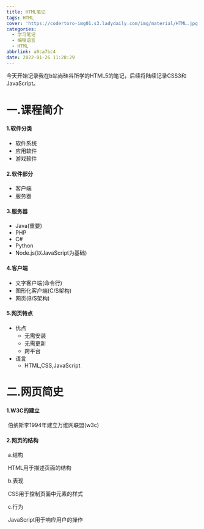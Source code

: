```yaml
---
title: HTML笔记
tags: HTML
cover: 'https://codertoro-img01.s3.ladydaily.com/img/material/HTML.jpg'
categories:
  - 学习笔记
  - 编程语言
  - HTML
abbrlink: a0ca7bc4
date: 2022-01-26 11:28:29
---
```


​		今天开始记录我在b站尚硅谷所学的HTML5的笔记，后续将陆续记录CSS3和JavaScript。

# 一.课程简介

#### 1.软件分类

- 软件系统
- 应用软件
- 游戏软件

<!--more-->

#### 2.软件部分

- 客户端
- 服务器

#### 3.服务器

- Java(重要)
- PHP
- C#
- Python
- Node.js(以JavaScript为基础)

#### 4.客户端

- 文字客户端(命令行)
- 图形化客户端(C/S架构)
- 网页(B/S架构)

#### 5.网页特点

- 优点
  - 无需安装
  - 无需更新
  - 跨平台
- 语言
  - HTML,CSS,JavaScript

# 二.网页简史

#### 1.W3C的建立

​	伯纳斯李1994年建立万维网联盟(w3c)

#### 2.网页的结构

​	 a.结构

​		HTML用于描述页面的结构

​	b.表现

​		CSS用于控制页面中元素的样式

​	c.行为

​		JavaScript用于响应用户的操作
